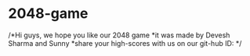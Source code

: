# 2048-game
/*Hi guys, we hope you like our 2048 game
 *it was made by Devesh Sharma and Sunny
 *share your high-scores with us on our git-hub ID:
 */
